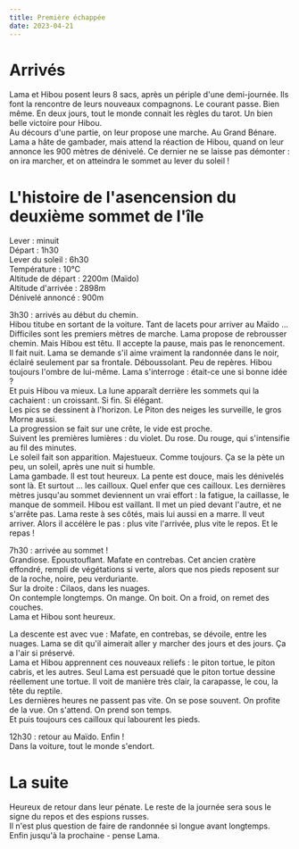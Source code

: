 ```yaml
---
title: Première échappée
date: 2023-04-21
---
```


# Arrivés
Lama et Hibou posent leurs 8 sacs, après un périple d'une demi-journée. Ils font la rencontre de leurs nouveaux compagnons. Le courant passe. Bien même. En deux jours, tout le monde connait les règles du tarot. Un bien belle victoire pour Hibou.  
Au décours d'une partie, on leur propose une marche. Au Grand Bénare.  
Lama a hâte de gambader, mais attend la réaction de Hibou, quand on leur annonce les 900 mètres de dénivelé. Ce dernier ne se laisse pas démonter : on ira marcher, et on atteindra le sommet au lever du soleil !

# L'histoire de l'asencension du deuxième sommet de l'île
Lever : minuit  
Départ : 1h30  
Lever du soleil : 6h30  
Température : 10°C   
Altitude de départ : 2200m (Maïdo)  
Altitude d'arrivée : 2898m  
Dénivelé annoncé : 900m  

  
3h30 : arrivés au début du chemin.  
Hibou titube en sortant de la voiture. Tant de lacets pour arriver au Maïdo ...  
Difficiles sont les premiers mètres de marche. Lama propose de rebrousser chemin. Mais Hibou est têtu. Il accepte la pause, mais pas le renoncement.  
Il fait nuit. Lama se demande s'il aime vraiment la randonnée dans le noir, éclairé seulement par sa frontale. Déboussolant. Peu de repères. Hibou toujours l'ombre de lui-même. Lama s'interroge : était-ce une si bonne idée ?  
Et puis Hibou va mieux. La lune apparaît derrière les sommets qui la cachaient : un croissant. Si fin. Si élégant.  
Les pics se dessinent à l'horizon. Le Piton des neiges les surveille, le gros Morne aussi.   
La progression se fait sur une crête, le vide est proche.  
Suivent les premières lumières : du violet. Du rose. Du rouge, qui s'intensifie au fil des minutes.  
Le soleil fait son apparition. Majestueux. Comme toujours. Ça se la pète un peu, un soleil, après une nuit si humble.  
Lama gambade. Il est tout heureux. La pente est douce, mais les dénivelés sont là. Et surtout ... les cailloux. Quel enfer que ces cailloux. Les dernières mètres jusqu'au sommet deviennent un vrai effort : la fatigue, la caillasse, le manque de sommeil. Hibou est vaillant. Il met un pied devant l'autre, et ne s'arrête pas. Lama reste à ses côtés, mais lui aussi en a marre. Il veut arriver. Alors il accélère le pas : plus vite l'arrivée, plus vite le repos. Et le repas !  

7h30 : arrivée au sommet !  
Grandiose. Epoustouflant. Mafate en contrebas. Cet ancien cratère effondré, rempli de végétations si verte, alors que nos pieds reposent sur de la roche, noire, peu verduriante.  
Sur la droite : Cilaos, dans les nuages.  
On contemple longtemps. On mange. On boit. On a froid, on remet des couches.  
Lama et Hibou sont heureux.  

La descente est avec vue :  Mafate, en contrebas, se dévoile, entre les nuages. Lama se dit qu'il aimerait aller y marcher des jours et des jours. Ça a l'air si préservé.  
Lama et Hibou apprennent ces nouveaux reliefs : le piton tortue, le piton cabris, et les autres. Seul Lama est persuadé que le piton tortue dessine réellement une tortue. Il voit de manière très clair, la carapasse, le cou, la tête du reptile.  
Les dernières heures ne passent pas vite. On se pose souvent. On profite de la vue. On s'attend. On prend son temps.  
Et puis toujours ces cailloux qui labourent les pieds.  

12h30 : retour au Maïdo. Enfin !  
Dans la voiture, tout le monde s'endort.  

# La suite
Heureux de retour dans leur pénate. Le reste de la journée sera sous le signe du repos et des espions russes.  
Il n'est plus question de faire de randonnée si longue avant longtemps.  
Enfin jusqu'à la prochaine - pense Lama.  